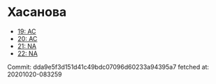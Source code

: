 # Хасанова
- [19: AC](19.md)
- [20: AC](20.md)
- [21: NA](21.md)
- [22: NA](22.md)

Commit: dda9e5f3d151d41c49bdc07096d60233a94395a7
 fetched at: 20201020-083259
